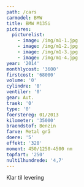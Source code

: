 ```yaml
---
path: /cars
carmodel: BMW
title: BMW M135i
pictures:
  picturelist:
    - image: /img/m1-1.jpg
    - image: /img/m1-2.jpg
    - image: /img/m1-3.jpg
    - image: /img/m1-4.jpg
year: '2014'
monthlycost: '3600'
firstcost: '68000'
volume: '0'
cylindre: '0'
ventiler: '0'
gear: Aut.
traek: '0'
type: '0'
foerstereg: 01/2013
kilometer: '35000'
braendstof: Benzin
farve: Metal grå
doere: '5'
effekt: '320'
moment: 450/1250-4500 nm
topfart: '250'
nultilhundrede: '4,7'
---
```

Klar til levering
